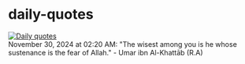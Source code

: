 # daily-quotes
[![Daily quotes](https://github.com/ceepu8/daily-quotes/actions/workflows/daily-quote.yml/badge.svg)](https://github.com/ceepu8/daily-quotes/actions/workflows/daily-quote.yml)<br/>
November 30, 2024 at 02:20 AM: "The wisest among you is he whose sustenance is the fear of Allah." - Umar ibn Al-Khattāb (R.A)
